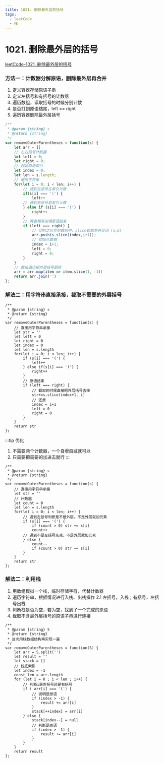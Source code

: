 ```yaml
---
title: 1021. 删除最外层的括号
tags:
  - leetCode
  - 栈
---
```


# 1021. 删除最外层的括号
[leetCode-1021. 删除最外层的括号](https://leetcode.cn/problems/remove-outermost-parentheses/description/)
### 方法一：计数器分解原语，删除最外层再合并
1. 定义容器存储原语子串
2. 定义左括号和有括号的计数器
3. 遍历数组，读取括号的时候分别计数
4. 是否打到原语结尾，left == right
5. 遍历容器删除最外层括号

```js
/**
 * @param {string} s
 * @return {string}
 */
var removeOuterParentheses = function(s) {
    let arr = []
    // 左右括号计数器
    let left = 0;
    let right = 0;
    // 起始原语索引
    let index = 0;
    let len = s.length;
    // 遍历字符串
    for(let i = 0; i < len; i++) {
        // 遇到左括号左索引计数
        if(s[i] === '(') {
            left++
        // 遇到右括号右索引计数
        } else if (s[i] === ')') {
            right++
        }
        // 两者相等说明原语结束
        if (left === right) {
            // 切割之后存到数组中，slice截取左开又闭 [a,b)
            arr.push(s.slice(index,i+1));
            // 初始化数据
            index = i+1;
            left = 0;
            right = 0;
        }
    }
    // 数组遍历把外层括号删除
    arr = arr.map(item => item.slice(1, -1))
    return arr.join('')
};
```

### 解法二：用字符串直接承接，截取不需要的外层括号

```js{7,20-21}
/**
 * @param {string} s
 * @return {string}
 */
var removeOuterParentheses = function(s) {
    // 直接用字符串承接
    let str = ''
    let left = 0
    let right = 0
    let index = 0
    let len = s.length
    for(let i = 0; i < len; i++) {
        if (s[i] === '(') {
            left++
        } else if(s[i] === ')') {
            right++
        }
        // 原语结束
        if (left === right) {
            // 截取的时候直接把外层括号去掉
            str+=s.slice(index+1, i)
            // 还原
            index = i+1
            left = 0
            right = 0
        }
    }
    return str
};
```

:::tip 优化
1. 不需要两个计数器，一个自增自减就可以
2. 只需要把需要的加进去就行
:::

```js{8-9,14-15,18-19}
/**
 * @param {string} s
 * @return {string}
 */
var removeOuterParentheses = function(s) {
    // 直接用字符串承接
    let str = ''
    // 计数器
    let count = 0
    let len = s.length
    for(let i = 0; i < len; i++) {
        // 遇到左括号判断是不是外层，不是外层就加元素
        if (s[i] === '(') {
            if (count > 0) str += s[i]
            count++
        // 遇到不是左括号先减，不是外层就加元素
        } else {
            count--
            if (count > 0) str += s[i]
        }
    }
    return str
};
```

### 解法二：利用栈

1. 用数组模拟一个栈，临时存储字符，代替计数器
2. 遍历字符串，根据情况进行入栈、出栈操作
    2.1 左括号，入栈；有括号，左括号出栈
3. 判断栈是否为空，若为空，找到了一个完成的原语
4. 截取不含最外层括号的原语子串进行连接


```js{9-11,17,20,22,24}
/**
 * @param {string} S
 * @return {string}
 * 这次用栈数据结构再实现一遍
 */
var removeOuterParentheses = function(S) {
    let arr = S.split('')
    let result = ''
    let stack = []
    // 栈底索引
    let index = -1
    const len = arr.length
    for (let i = 0 ; i < len ; i++) {
        // 判断i是左括号还是右括号
        if ( arr[i] === '(') {
            // 说明是原语
            if (index > -1) {
                result += arr[i]
            }
            stack[++index] = arr[i]
        } else {
            stack[index--] = null
            // 判断是原语
            if (index > -1) {
                result += arr[i]
            }
        }
    }
    return result
};
```
